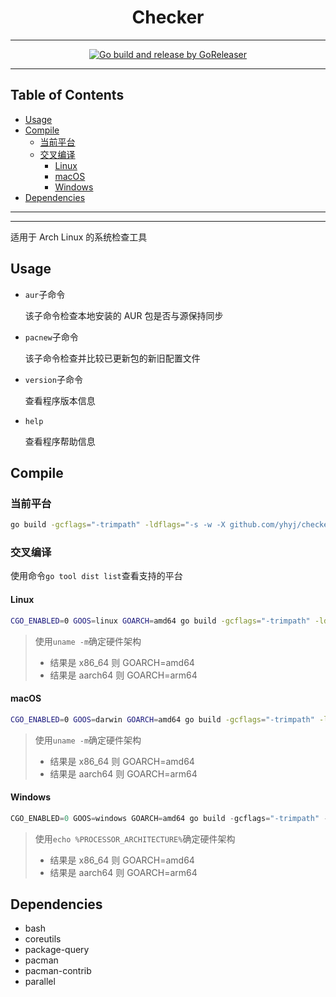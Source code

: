 <h1 align="center">Checker</h1>

<!-- File: README.md -->
<!-- Author: YJ -->
<!-- Email: yj1516268@outlook.com -->
<!-- Created Time: 2023-02-27 11:40:09 -->

---

<p align="center">
  <a href="https://github.com/YHYJ/checker/actions/workflows/release.yml"><img src="https://github.com/YHYJ/checker/actions/workflows/release.yml/badge.svg" alt="Go build and release by GoReleaser"></a>
</p>

---

## Table of Contents

<!-- vim-markdown-toc GFM -->

* [Usage](#usage)
* [Compile](#compile)
  * [当前平台](#当前平台)
  * [交叉编译](#交叉编译)
    * [Linux](#linux)
    * [macOS](#macos)
    * [Windows](#windows)
* [Dependencies](#dependencies)

<!-- vim-markdown-toc -->

---

<!------------------------------------------>
<!--       _               _              -->
<!--   ___| |__   ___  ___| | _____ _ __  -->
<!--  / __| '_ \ / _ \/ __| |/ / _ \ '__| -->
<!-- | (__| | | |  __/ (__|   <  __/ |    -->
<!--  \___|_| |_|\___|\___|_|\_\___|_|    -->
<!------------------------------------------>

---

适用于 Arch Linux 的系统检查工具

## Usage

- `aur`子命令

  该子命令检查本地安装的 AUR 包是否与源保持同步

- `pacnew`子命令

  该子命令检查并比较已更新包的新旧配置文件

- `version`子命令

  查看程序版本信息

- `help`

  查看程序帮助信息

## Compile

### 当前平台

```bash
go build -gcflags="-trimpath" -ldflags="-s -w -X github.com/yhyj/checker/general.GitCommitHash=`git rev-parse HEAD` -X github.com/yhyj/checker/general.BuildTime=`date +%s` -X github.com/yhyj/checker/general.BuildBy=$USER" -o build/checker main.go
```

### 交叉编译

使用命令`go tool dist list`查看支持的平台

#### Linux

```bash
CGO_ENABLED=0 GOOS=linux GOARCH=amd64 go build -gcflags="-trimpath" -ldflags="-s -w -X github.com/yhyj/checker/general.GitCommitHash=`git rev-parse HEAD` -X github.com/yhyj/checker/general.BuildTime=`date +%s` -X github.com/yhyj/checker/general.BuildBy=$USER" -o build/checker main.go
```

> 使用`uname -m`确定硬件架构
>
> - 结果是 x86_64 则 GOARCH=amd64
> - 结果是 aarch64 则 GOARCH=arm64

#### macOS

```bash
CGO_ENABLED=0 GOOS=darwin GOARCH=amd64 go build -gcflags="-trimpath" -ldflags="-s -w -X github.com/yhyj/checker/general.GitCommitHash=`git rev-parse HEAD` -X github.com/yhyj/checker/general.BuildTime=`date +%s` -X github.com/yhyj/checker/general.BuildBy=$USER" -o build/checker main.go
```

> 使用`uname -m`确定硬件架构
>
> - 结果是 x86_64 则 GOARCH=amd64
> - 结果是 aarch64 则 GOARCH=arm64

#### Windows

```powershell
CGO_ENABLED=0 GOOS=windows GOARCH=amd64 go build -gcflags="-trimpath" -ldflags="-s -w -H windowsgui -X github.com/yhyj/checker/general.GitCommitHash=`git rev-parse HEAD` -X github.com/yhyj/checker/general.BuildTime=`date +%s` -X github.com/yhyj/checker/general.BuildBy=$USER" -o build/checker.exe main.go
```

> 使用`echo %PROCESSOR_ARCHITECTURE%`确定硬件架构
>
> - 结果是 x86_64 则 GOARCH=amd64
> - 结果是 aarch64 则 GOARCH=arm64

## Dependencies

- bash
- coreutils
- package-query
- pacman
- pacman-contrib
- parallel
